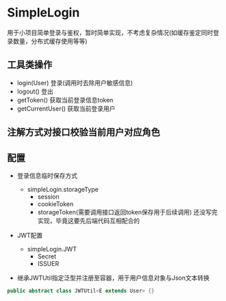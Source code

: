 # SimpleLogin

用于小项目简单登录与鉴权，暂时简单实现，不考虑复杂情况(如缓存鉴定同时登录数量，分布式缓存使用等等)

## 工具类操作
* login(User) 登录(调用时去除用户敏感信息)
* logout() 登出
* getToken() 获取当前登录信息token
* getCurrentUser() 获取当前登录用户

## 注解方式对接口校验当前用户对应角色

## 配置

* 登录信息临时保存方式
  * simpleLogin.storageType
    * session
    * cookieToken
    * storageToken(需要调用接口返回token保存用于后续调用) 还没写完实现，毕竟这要先后端代码互相配合的
* JWT配置
  * simpleLogin.JWT
    * Secret
    * ISSUER


* 继承JWTUtil指定泛型并注册至容器，用于用户信息对象与Json文本转换
~~~java
public abstract class JWTUtil<E extends User> {}
~~~

